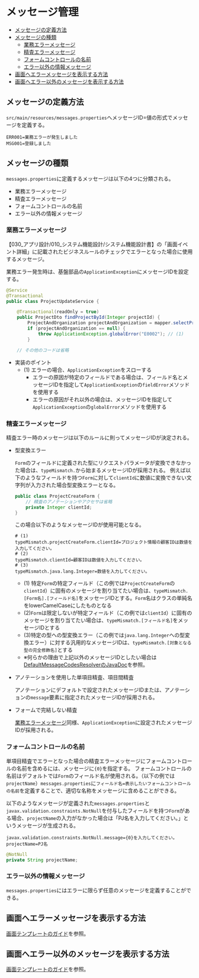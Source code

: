 # メッセージ管理

- [メッセージの定義方法](#メッセージの定義方法)
- [メッセージの種類](#メッセージの種類)
    - [業務エラーメッセージ](#業務エラーメッセージ)
    - [精査エラーメッセージ](#精査エラーメッセージ)
    - [フォームコントロールの名前](#フォームコントロールの名前)
    - [エラー以外の情報メッセージ](#エラー以外の情報メッセージ)
- [画面へエラーメッセージを表示する方法](#画面へエラーメッセージを表示する方法)
- [画面へエラー以外のメッセージを表示する方法](#画面へエラー以外のメッセージを表示する方法)

## メッセージの定義方法

`src/main/resources/messages.properties`へメッセージID=値の形式でメッセージを定義する。

```properties
ERR001=業務エラーが発生しました
MSG001=登録しました
```

## メッセージの種類

`messages.properties`に定義するメッセージは以下の4つに分類される。

- 業務エラーメッセージ
- 精査エラーメッセージ
- フォームコントロールの名前
- エラー以外の情報メッセージ

### 業務エラーメッセージ

【030_アプリ設計/010_システム機能設計/システム機能設計書】の「画面イベント詳細」に記載されたビジネスルールのチェックでエラーとなった場合に使用するメッセージ。

業務エラー発生時は、基盤部品の`ApplicationException`にメッセージIDを設定する。

```java
@Service
@Transactional
public class ProjectUpdateService {

    @Transactional(readOnly = true)
    public ProjectDto findProjectById(Integer projectId) {
        ProjectAndOrganization projectAndOrganization = mapper.selectProjectByPrimaryKey(projectId);
        if (projectAndOrganization == null) {                
            throw ApplicationException.globalError("E0002"); // (1)
        }

    // その他のコードは省略
```

- 実装のポイント
    - (1) エラーの場合、`ApplicationException`をスローする
        - エラーの原因が特定のフィールドである場合は、フィールド名とメッセージIDを指定して`ApplicationException`の`fieldError`メソッドを使用する
        - エラーの原因がそれ以外の場合は、メッセージIDを指定して`ApplicationException`の`globalError`メソッドを使用する

### 精査エラーメッセージ

精査エラー時のメッセージは以下のルールに則ってメッセージIDが決定される。

- 型変換エラー  

    `Form`のフィールドに定義された型にリクエストパラメータが変換できなかった場合は、`typeMismatch.`から始まるメッセージIDが採用される。
    例えば以下のようなフィールドを持つ`Form`に対して`clientId`に数値に変換できない文字列が入力された場合型変換エラーとなる。

    ```java
    public class ProjectCreateForm {
        // 精査のアノテーションやアクセサは省略
        private Integer clientId;
    }
    ```

    この場合以下のようなメッセージIDが使用可能となる。

    ```properties
    # (1)
    typeMismatch.projectCreateForm.clientId=プロジェクト情報の顧客IDは数値を入力してください。
    # (2)
    typeMismatch.clientId=顧客IDは数値を入力してください。
    # (3)
    typeMismatch.java.lang.Integer=数値を入力してください。
    ```

    - (1) 特定`Form`の特定フィールド（この例では`ProjectCreateForm`の`clientId`）に固有のメッセージを割り当てたい場合は、`typeMismatch.[Form名].[フィールド名]`をメッセージIDとする。`Form`名はクラスの単純名をlowerCamelCaseにしたものとなる
    - (2)`Form`は限定しないが特定フィールド（この例では`clientId`）に固有のメッセージを割り当てたい場合は、`typeMismatch.[フィールド名]`をメッセージIDとする
    - (3)特定の型への型変換エラー（この例では`java.lang.Integer`への型変換エラー）に対する汎用的なメッセージIDは、`typeMismatch.[対象となる型の完全修飾名]`とする
    - ※何らかの理由で上記以外のメッセージIDとしたい場合は[DefaultMessageCodesResolverのJavaDoc](https://docs.spring.io/spring-framework/docs/5.3.x/javadoc-api/org/springframework/validation/DefaultMessageCodesResolver.html)を参照。

- アノテーションを使用した単項目精査、項目間精査  

    アノテーションにデフォルトで設定されたメッセージIDまたは、アノテーションの`message`要素に指定されたメッセージIDが採用される。

- フォームで完結しない精査

    [業務エラーメッセージ](#業務エラーメッセージ)同様、`ApplicationException`に設定されたメッセージIDが採用される。

### フォームコントロールの名前

単項目精査でエラーとなった場合の精査エラーメッセージにフォームコントロールの名前を含めるには、メッセージに`{0}`を指定する。
フォームコントロールの名前はデフォルトでは`Form`のフィールド名が使用される。（以下の例では`projectName`）`messages.properties`に`フィールド名=表示したいフォームコントロールの名前`を定義することで、適切な名称をメッセージに含めることができる。

以下のようなメッセージが定義された`messages.properties`と`javax.validation.constraints.NotNull`を付与したフィールドを持つ`Form`がある場合、`projectName`の入力がなかった場合は「PJ名を入力してください。」というメッセージが生成される。

```properties
javax.validation.constraints.NotNull.message={0}を入力してください。
projectName=PJ名
```

```java
@NotNull
private String projectName;
```

### エラー以外の情報メッセージ

`messages.properties`にはエラーに限らず任意のメッセージを定義することができる。

## 画面へエラーメッセージを表示する方法

[画面テンプレートのガイド](./view-template.md#画面へエラーメッセージを表示する方法)を参照。

## 画面へエラー以外のメッセージを表示する方法

[画面テンプレートのガイド](./view-template.md#画面へエラー以外のメッセージを表示する方法)を参照。
